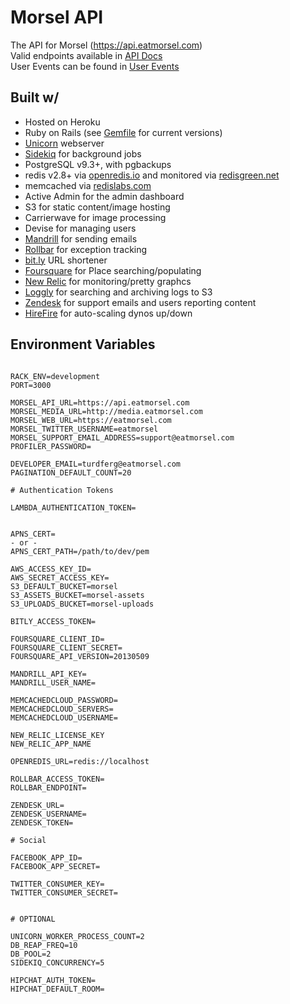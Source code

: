 Morsel API
==========

The API for Morsel (https://api.eatmorsel.com) <br />
Valid endpoints available in [API Docs](doc/API-Docs.md) <br />
User Events can be found in [User Events](doc/User-Events.md) <br />

## Built w/
* Hosted on Heroku
* Ruby on Rails (see [Gemfile](Gemfile) for current versions)
* [Unicorn](unicorn.bogomips.org) webserver
* [Sidekiq](https://github.com/mperham/sidekiq) for background jobs
* PostgreSQL v9.3+, with pgbackups
* redis v2.8+ via [openredis.io](openredis.io) and monitored via [redisgreen.net](redisgreen.net)
* memcached via [redislabs.com](redislabs.com)
* Active Admin for the admin dashboard
* S3 for static content/image hosting
* Carrierwave for image processing
* Devise for managing users
* [Mandrill](mandrillapp.com) for sending emails
* [Rollbar](https://rollbar.com) for exception tracking
* [bit.ly](bit.ly) URL shortener
* [Foursquare](foursquare.com) for Place searching/populating
* [New Relic](newrelic.com) for monitoring/pretty graphcs
* [Loggly](loggly.com) for searching and archiving logs to S3
* [Zendesk](zendesk.com) for support emails and users reporting content
* [HireFire](hirefire.io) for auto-scaling dynos up/down

## Environment Variables

```

RACK_ENV=development
PORT=3000

MORSEL_API_URL=https://api.eatmorsel.com
MORSEL_MEDIA_URL=http://media.eatmorsel.com
MORSEL_WEB_URL=https://eatmorsel.com
MORSEL_TWITTER_USERNAME=eatmorsel
MORSEL_SUPPORT_EMAIL_ADDRESS=support@eatmorsel.com
PROFILER_PASSWORD=

DEVELOPER_EMAIL=turdferg@eatmorsel.com
PAGINATION_DEFAULT_COUNT=20

# Authentication Tokens

LAMBDA_AUTHENTICATION_TOKEN=


APNS_CERT=
- or -
APNS_CERT_PATH=/path/to/dev/pem

AWS_ACCESS_KEY_ID=
AWS_SECRET_ACCESS_KEY=
S3_DEFAULT_BUCKET=morsel
S3_ASSETS_BUCKET=morsel-assets
S3_UPLOADS_BUCKET=morsel-uploads

BITLY_ACCESS_TOKEN=

FOURSQUARE_CLIENT_ID=
FOURSQUARE_CLIENT_SECRET=
FOURSQUARE_API_VERSION=20130509

MANDRILL_API_KEY=
MANDRILL_USER_NAME=

MEMCACHEDCLOUD_PASSWORD=
MEMCACHEDCLOUD_SERVERS=
MEMCACHEDCLOUD_USERNAME=

NEW_RELIC_LICENSE_KEY
NEW_RELIC_APP_NAME

OPENREDIS_URL=redis://localhost

ROLLBAR_ACCESS_TOKEN=
ROLLBAR_ENDPOINT=

ZENDESK_URL=
ZENDESK_USERNAME=
ZENDESK_TOKEN=

# Social

FACEBOOK_APP_ID=
FACEBOOK_APP_SECRET=

TWITTER_CONSUMER_KEY=
TWITTER_CONSUMER_SECRET=


# OPTIONAL

UNICORN_WORKER_PROCESS_COUNT=2
DB_REAP_FREQ=10
DB_POOL=2
SIDEKIQ_CONCURRENCY=5

HIPCHAT_AUTH_TOKEN=
HIPCHAT_DEFAULT_ROOM=

```
